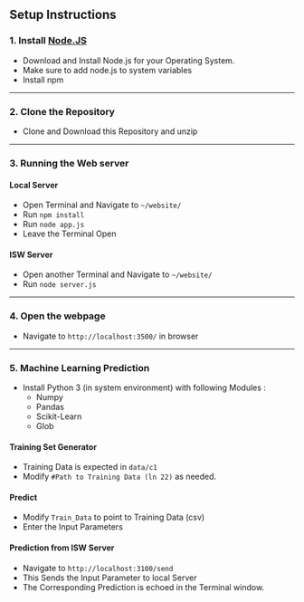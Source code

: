 ## Setup Instructions

### 1. Install [Node.JS](https://nodejs.org/en/)

- Download and Install Node.js for your Operating System.
- Make sure to add node.js to system variables
- Install npm

----

### 2. Clone the Repository
- Clone and Download this Repository and unzip

---
### 3. Running the Web server

#### Local Server
- Open Terminal and Navigate to `~/website/`
- Run `npm install`
- Run `node app.js`
- Leave the Terminal Open

#### ISW Server
- Open another Terminal and Navigate to `~/website/`
- Run `node server.js`

---
### 4. Open the webpage

- Navigate to `http://localhost:3500/` in browser

---
### 5. Machine Learning Prediction

- Install Python 3 (in system environment) with following Modules :
	- Numpy
	- Pandas
	- Scikit-Learn
	- Glob
	
#### Training Set Generator
- Training Data is expected in `data/c1`
- Modify `#Path to Training Data (ln 22)` as needed.

#### Predict
- Modify `Train_Data` to point to Training Data (csv)
- Enter the Input Parameters

#### Prediction from ISW Server
- Navigate to `http://localhost:3100/send`
- This Sends the Input Parameter to local Server
- The Corresponding Prediction is echoed in the Terminal window.
